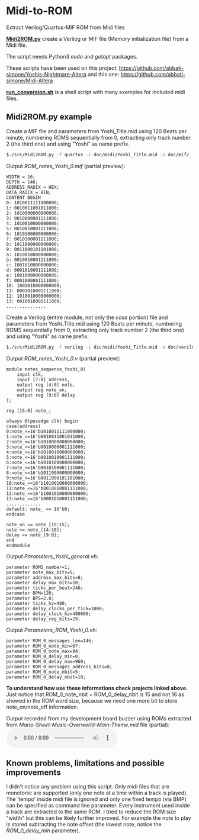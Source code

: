 # Midi-to-ROM
Extract Verilog/Quartus-MIF ROM from Midi files

[**Midi2ROM.py**](https://github.com/abbati-simone/Midi-to-ROM/blob/master/src/Midi2ROM.py) create a Verilog or MIF file (Memory initialization file) from a Midi file.

The script needs Python3 *mido* and *getopt* packages.

These scripts have been used on this project: https://github.com/abbati-simone/Yoshis-Nightmare-Altera
and this one: https://github.com/abbati-simone/Midi-Altera

[**run_conversion.sh**](https://github.com/abbati-simone/Midi-to-ROM/blob/master/src/run_conversion.sh) is a shell script with many examples for included midi files.

Midi2ROM.py example
-------------------
Create a MIF file and parameters from Yoshi_Title.mid using 120 Beats per minute, numbering ROMS sequentially from 0, extracting only track number 2 (the third one) and using "Yoshi" as name prefix.
```bash
$./src/Midi2ROM.py -f quartus -i doc/midi/Yoshi_Title.mid -o doc/mif/ -p doc/parameters/ -b 120 -n 1 -r Yoshi -t2
```
Output *ROM_notes_Yoshi_0.mif* (partial preview):
```
WIDTH = 16;
DEPTH = 146;
ADDRESS_RADIX = HEX;
DATA_RADIX = BIN;
CONTENT BEGIN
0: 1010011111000000;
1: 0010011001011000;
2: 1010000000000000;
3: 0010000001111000;
4: 1010010000000000;
5: 0010010001111000;
6: 1010100000000000;
7: 0010100001111000;
8: 1011000000000000;
9: 0011000101101000;
a: 1010010000000000;
b: 0010010001111000;
c: 1001010000000000;
d: 0001010001111000;
e: 1001000000000000;
f: 0001000001111000;
10: 1001010000000000;
11: 0001010001111000;
12: 1010010000000000;
13: 0010010001111000;
...............
```

Create a Verilog (entire module, not only the *case* portion) file and parameters from Yoshi_Title.mid using 120 Beats per minute, numbering ROMS sequentially from 0, extracting only track number 2 (the third one) and using "Yoshi" as name prefix.
```bash
$./src/Midi2ROM.py -f verilog -i dic/midi/Yoshi_Title.mid -o doc/verilog/ -p doc/parameters/ -b 120 -n 1 -r Yoshi -t2
```
Output *ROM_notes_Yoshi_0.v* (partial preview):
```
module notes_sequence_Yoshi_0(
	input clk,
	input [7:0] address,
	output reg [4:0] note,
	output reg note_on,
	output reg [9:0] delay
);

reg [15:0] note_;

always @(posedge clk) begin
case(address)
0:note_<=16'b1010011111000000;
1:note_<=16'b0010011001011000;
2:note_<=16'b1010000000000000;
3:note_<=16'b0010000001111000;
4:note_<=16'b1010010000000000;
5:note_<=16'b0010010001111000;
6:note_<=16'b1010100000000000;
7:note_<=16'b0010100001111000;
8:note_<=16'b1011000000000000;
9:note_<=16'b0011000101101000;
10:note_<=16'b1010010000000000;
11:note_<=16'b0010010001111000;
12:note_<=16'b1001010000000000;
13:note_<=16'b0001010001111000;
.............
default: note_ <= 16'b0;
endcase

note_on <= note_[15:15];
note <= note_[14:10];
delay <= note_[9:0];
end
endmodule
```

Output *Parameters_Yoshi_general.vh*:
```
parameter ROMS_number=1;
parameter note_max_bits=5;
parameter address_max_bits=8;
parameter delay_max_bits=10;
parameter ticks_per_beat=240;
parameter BPM=120;
parameter BPS=2.0;
parameter ticks_hz=480;
parameter delay_clocks_per_tick=1000;
parameter delay_clock_hz=480000;
parameter delay_reg_bits=29;
```

Output *Parameters_ROM_Yoshi_0.vh*:
```
parameter ROM_0_messages_len=146;
parameter ROM_0_note_min=67;
parameter ROM_0_note_max=84;
parameter ROM_0_delay_min=0;
parameter ROM_0_delay_max=960;
parameter ROM_0_messages_address_bits=8;
parameter ROM_0_note_nbit=5;
parameter ROM_0_delay_nbit=10;
```

**To understand how use these informations check projects linked above.**
Just notice that ROM_0_note_nbit + ROM_0_delay_nbit is 15 and not 16 as showed in the ROM word size, because we need one more bit to store note_on/note_off information.

Output recorded from my development board buzzer using ROMs extracted from *Mario-Sheet-Music-Overworld-Main-Theme.mid* file (partial):
![Output board buzzer record](https://github.com/abbati-simone/Midi-to-ROM/blob/master/doc/Output_board_buzzer_record.mp3 "Output board buzzer record")

Known problems, limitations and possible improvements
-----------------------------------------------------
I didn't notice any problem using this script.
Only midi files that are monotonic are supported (only one note at a time within a track is played). The 'tempo' inside midi file is ignored and only one fixed tempo (via BMP) can be specified as command line parameter. Every instrument used inside a track are extracted to the same ROM.
I tried to reduce the ROM size "width" but this can be likely further improved. For example the note to play is stored subtracting the note offset (the lowest note, notice the *ROM_0_delay_min* parameter).

